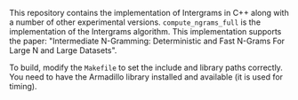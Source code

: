 This repository contains the implementation of Intergrams in C++ along with a number of other experimental versions. `compute_ngrams_full` is the implementation of the Intergrams algorithm. This implementation supports the paper: "Intermediate N-Gramming: Deterministic and Fast N-Grams For Large N and Large Datasets".

To build, modify the `Makefile` to set the include and library paths correctly.  You need to have the Armadillo library installed and available (it is used for timing).
